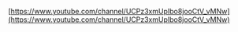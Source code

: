 

[https://www.youtube.com/channel/UCPz3xmUpIbo8jooCtV_vMNw](https://www.youtube.com/channel/UCPz3xmUpIbo8jooCtV_vMNw)